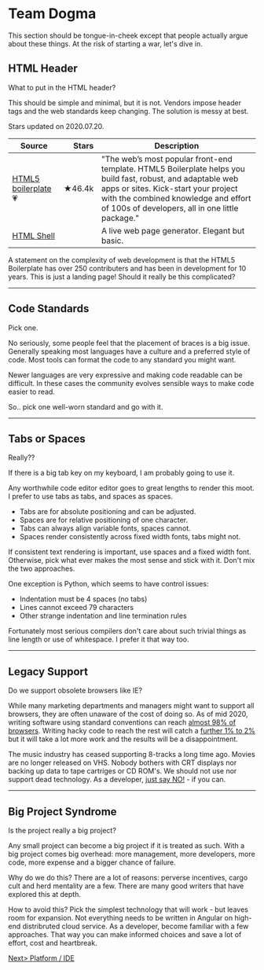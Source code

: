 # Team Dogma
This section should be tongue-in-cheek except that people actually argue about these things. At the risk of starting a war, let's dive in.

## HTML Header
What to put in the HTML header?

This should be simple and minimal, but it is not. Vendors impose header tags and the web standards keep changing. The solution is messy at best. 

Stars updated on 2020.07.20.

| Source | Stars | Description |
| ------ | -----:| ----------- |
| [HTML5 boilerplate](https://github.com/h5bp/html5-boilerplate)💗 | ★46.4k | "The web’s most popular front-end template. HTML5 Boilerplate helps you build fast, robust, and adaptable web apps or sites. Kick-start your project with the combined knowledge and effort of 100s of developers, all in one little package." |
| [HTML Shell](http://htmlshell.com/) | | A live web page generator. Elegant but basic. |

A statement on the complexity of web development is that the HTML5 Boilerplate has over 250 contributers and has been in development for 10 years. This is just a landing page! Should it really be this complicated?

---
## Code Standards
Pick one.

No seriously, some people feel that the placement of braces is a big issue. Generally speaking most languages have a culture and a preferred style of code. Most tools can format the code to any standard you might want.

Newer languages are very expressive and making code readable can be difficult. In these cases the community evolves sensible ways to make code easier to read.

So.. pick one well-worn standard and go with it.

---
## Tabs or Spaces

Really?? 

If there is a big tab key on my keyboard, I am probably going to use it. 

Any worthwhile code editor editor goes to great lengths to render this moot. I prefer to use tabs as tabs, and spaces as spaces.

- Tabs are for absolute positioning and can be adjusted.
- Spaces are for relative positioning of one character.
- Tabs can always align variable fonts, spaces cannot.
- Spaces render consistently across fixed width fonts, tabs might not.

If consistent text rendering is important, use spaces and a fixed width font. Otherwise, pick what ever makes the most sense and stick with it. Don't mix the two approaches.

One exception is Python, which seems to have control issues:
- Indentation must be 4 spaces (no tabs)
- Lines cannot exceed 79 characters
- Other strange indentation and line termination rules

Fortunately most serious compilers don't care about such trivial things as line length or use of whitespace. I prefer it that way too.

---
## Legacy Support
Do we support obsolete browsers like IE?

While many marketing departments and managers might want to support all browsers, they are often unaware of the cost of doing so. As of mid 2020, writing software using standard conventions can reach [almost 98% of browsers](https://caniuse.com/#feat=es6). Writing hacky code to reach the rest will catch a [further 1% to 2%](https://caniuse.com/#feat=es5) but it will take a lot more work and the results will be a disappointment.

The music industry has ceased supporting 8-tracks a long time ago. Movies are no longer released on VHS. Nobody bothers with CRT displays nor backing up data to tape cartriges or CD ROM's. We should not use nor support dead technology. As a developer, [just say NO!](https://death-to-ie11.com/) - if you can.

---
## Big Project Syndrome
Is the project really a big project? 

Any small project can become a big project if it is treated as such. With a big project comes big overhead: more management, more developers, more code, more expense and a bigger chance of failure.

Why do we do this? There are a lot of reasons: perverse incentives, cargo cult and herd mentality are a few. There are many good writers that have explored this at depth.

How to avoid this? Pick the simplest technology that will work - but leaves room for expansion. Not everything needs to be written in Angular on high-end distribruted cloud service. As a developer, become familiar with a few approaches. That way you can make informed choices and save a lot of effort, cost and heartbreak.


[Next> Platform / IDE](IDE.md)
